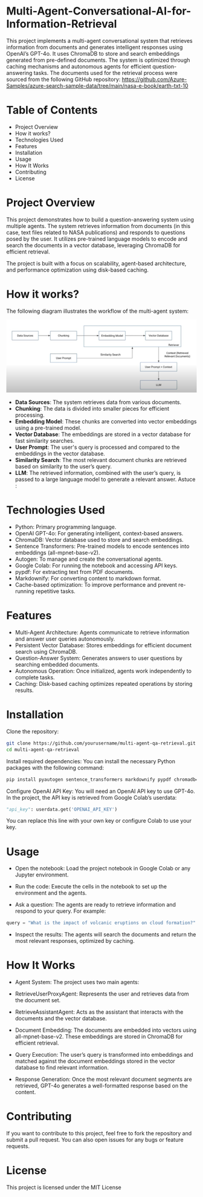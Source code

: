 # Multi-Agent-Conversational-AI-for-Information-Retrieval
This project implements a multi-agent conversational system that retrieves information from documents and generates intelligent responses using OpenAI’s GPT-4o. It uses ChromaDB to store and search embeddings generated from pre-defined documents. The system is optimized through caching mechanisms and autonomous agents for efficient question-answering tasks.
The documents used for the retrieval process were sourced from the following GitHub repository:
https://github.com/Azure-Samples/azure-search-sample-data/tree/main/nasa-e-book/earth-txt-10

# Table of Contents
-  Project Overview
-  How it works?
-  Technologies Used
-  Features
-  Installation
-  Usage
-  How It Works
-  Contributing
-  License

# Project Overview
This project demonstrates how to build a question-answering system using multiple agents. The system retrieves information from documents (in this case, text files related to NASA publications) and responds to questions posed by the user. It utilizes pre-trained language models to encode and search the documents in a vector database, leveraging ChromaDB for efficient retrieval.

The project is built with a focus on scalability, agent-based architecture, and performance optimization using disk-based caching.

# How it works?
The following diagram illustrates the workflow of the multi-agent system:

![Workflow Diagram](https://github.com/Gastunechi/Multi-Agent-Conversational-AI-for-Information-Retrieval/blob/main/workflow.jpg)

- **Data Sources**: The system retrieves data from various documents.
- **Chunking**: The data is divided into smaller pieces for efficient processing.
- **Embedding Model**: These chunks are converted into vector embeddings using a pre-trained model.
- **Vector Database**: The embeddings are stored in a vector database for fast similarity searches.
- **User Prompt**: The user's query is processed and compared to the embeddings in the vector database.
- **Similarity Search**: The most relevant document chunks are retrieved based on similarity to the user’s query.
- **LLM**: The retrieved information, combined with the user’s query, is passed to a large language model to generate a relevant answer.
Astuce :



# Technologies Used
-  Python: Primary programming language.
-  OpenAI GPT-4o: For generating intelligent, context-based answers.
-  ChromaDB: Vector database used to store and search embeddings.
-  Sentence Transformers: Pre-trained models to encode sentences into embeddings (all-mpnet-base-v2).
-  Autogen: To manage and create the conversational agents.
-  Google Colab: For running the notebook and accessing API keys.
-  pypdf: For extracting text from PDF documents.
-  Markdownify: For converting content to markdown format.
-  Cache-based optimization: To improve performance and prevent re-running repetitive tasks.

# Features
-  Multi-Agent Architecture: Agents communicate to retrieve information and answer user queries autonomously.
-  Persistent Vector Database: Stores embeddings for efficient document search using ChromaDB.
-  Question-Answer System: Generates answers to user questions by searching embedded documents.
-  Autonomous Operation: Once initialized, agents work independently to complete tasks.
-  Caching: Disk-based caching optimizes repeated operations by storing results.

# Installation
Clone the repository:

```bash
git clone https://github.com/yourusername/multi-agent-qa-retrieval.git
cd multi-agent-qa-retrieval
```

Install required dependencies: You can install the necessary Python packages with the following command:
```bash
pip install pyautogen sentence_transformers markdownify pypdf chromadb==0.5.0
```

Configure OpenAI API Key: You will need an OpenAI API key to use GPT-4o. In the project, the API key is retrieved from Google Colab’s userdata:

```python
"api_key": userdata.get('OPENAI_API_KEY')
```

You can replace this line with your own key or configure Colab to use your key.

# Usage
-  Open the notebook: Load the project notebook in Google Colab or any Jupyter environment.

-  Run the code: Execute the cells in the notebook to set up the environment and the agents.

-  Ask a question: The agents are ready to retrieve information and respond to your query. For example:

```python
query = "What is the impact of volcanic eruptions on cloud formation?"
```

-  Inspect the results: The agents will search the documents and return the most relevant responses, optimized by caching.

# How It Works
-  Agent System: The project uses two main agents:

  - RetrieveUserProxyAgent: Represents the user and retrieves data from the document set.
  -  RetrieveAssistantAgent: Acts as the assistant that interacts with the documents and the vector database.
-  Document Embedding: The documents are embedded into vectors using all-mpnet-base-v2. These embeddings are stored in ChromaDB for efficient retrieval.

-  Query Execution: The user’s query is transformed into embeddings and matched against the document embeddings stored in the vector database to find relevant information.

-  Response Generation: Once the most relevant document segments are retrieved, GPT-4o generates a well-formatted response based on the content.



# Contributing
If you want to contribute to this project, feel free to fork the repository and submit a pull request. You can also open issues for any bugs or feature requests.

# License
This project is licensed under the MIT License
